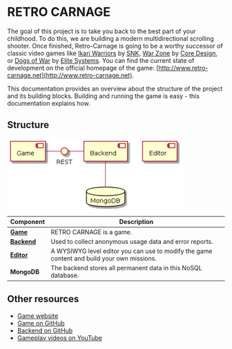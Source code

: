 # RETRO CARNAGE

The goal of this project is to take you back to the best part of your childhood. To do this, we are building a modern multidirectional scrolling shooter. Once finished, Retro-Carnage is going to be a worthy successor of classic video games like [Ikari Warriors](https://en.wikipedia.org/wiki/Ikari_Warriors) by [SNK](http://www.snk-corp.co.jp/), [War Zone](https://core-design.com/warzone.html) by [Core Design](https://core-design.com/), or [Dogs of War](https://en.wikipedia.org/wiki/Dogs_of_War_(1989_video_game)) by [Elite Systems](http://www.elite-systems.co.uk). You can find the current state of development on the official homepage of the game: [http://www.retro-carnage.net](http://www.retro-carnage.net).

This documentation provides an overview about the structure of the project and its building blocks. Building and running the game is easy - this documentation explains how.

## Structure

![Project structure](images/components.png)

| Component                 | Description                                                                                |
| ------------------------- | ------------------------------------------------------------------------------------------ |
| **[Game](game.md)**       | RETRO CARNAGE is a game.                                                                   |
| **[Backend](backend.md)** | Used to collect anonymous usage data and error reports.                                    |
| **[Editor](editor.md)**   | A WYSIWYG level editor you can use to modify the game content and build your own missions. |
| **MongoDB**               | The backend stores all permanent data in this NoSQL database.                              |

## Other resources

- [Game website](http://www.retro-carnage.net)
- [Game on GitHub](https://github.com/huddeldaddel/retro-carnage)
- [Backend on GitHub](https://github.com/huddeldaddel/retro-carnage-backend)
- [Gameplay videos on YouTube](https://www.youtube.com/channel/UCzZqwKAbXmn_azXxBgwWS3g)
